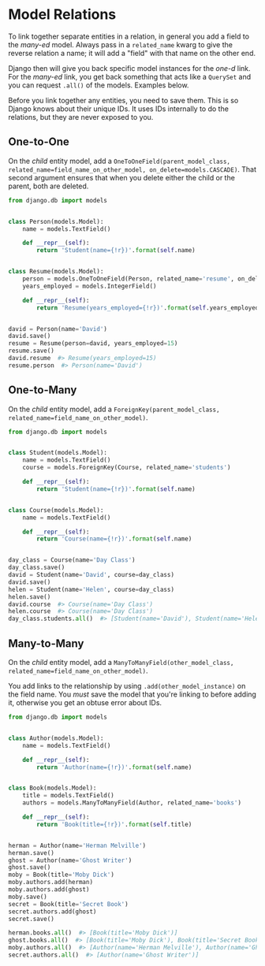 # Model Relations

To link together separate entities in a relation, in general you add a field to the _many-ed_ model.
Always pass in a `related_name` kwarg to give the reverse relation a name; it will add a "field" with that name on the other end.

Django then will give you back specific model instances for the _one-d_ link.
For the _many-ed_ link, you get back something that acts like a `QuerySet` and you can request `.all()` of the models.
Examples below.

Before you link together any entities, you need to save them.
This is so Django knows about their unique IDs.
It uses IDs internally to do the relations, but they are never exposed to you.

## One-to-One

On the _child_ entity model, add a `OneToOneField(parent_model_class, related_name=field_name_on_other_model, on_delete=models.CASCADE)`.
That second argument ensures that when you delete either the child or the parent, both are deleted.

```py
from django.db import models


class Person(models.Model):
    name = models.TextField()

    def __repr__(self):
        return 'Student(name={!r})'.format(self.name)


class Resume(models.Model):
    person = models.OneToOneField(Person, related_name='resume', on_delete=models.CASCADE)
    years_employed = models.IntegerField()

    def __repr__(self):
        return 'Resume(years_employed={!r})'.format(self.years_employed)


david = Person(name='David')
david.save()
resume = Resume(person=david, years_employed=15)
resume.save()
david.resume  #> Resume(years_employed=15)
resume.person  #> Person(name='David')
```

## One-to-Many

On the _child_ entity model, add a `ForeignKey(parent_model_class, related_name=field_name_on_other_model)`.

```py
from django.db import models


class Student(models.Model):
    name = models.TextField()
    course = models.ForeignKey(Course, related_name='students')

    def __repr__(self):
        return 'Student(name={!r})'.format(self.name)


class Course(models.Model):
    name = models.TextField()

    def __repr__(self):
        return 'Course(name={!r})'.format(self.name)


day_class = Course(name='Day Class')
day_class.save()
david = Student(name='David', course=day_class)
david.save()
helen = Student(name='Helen', course=day_class)
helen.save()
david.course  #> Course(name='Day Class')
helen.course  #> Course(name='Day Class')
day_class.students.all()  #> [Student(name='David'), Student(name='Helen')]
```

## Many-to-Many

On the _child_ entity model, add a `ManyToManyField(other_model_class, related_name=field_name_on_other_model)`.

You add links to the relationship by using `.add(other_model_instance)` on the field name.
You _must_ save the model that you're linking to before adding it, otherwise you get an obtuse error about IDs.

```py
from django.db import models


class Author(models.Model):
    name = models.TextField()

    def __repr__(self):
        return 'Author(name={!r})'.format(self.name)


class Book(models.Model):
    title = models.TextField()
    authors = models.ManyToManyField(Author, related_name='books')

    def __repr__(self):
        return 'Book(title={!r})'.format(self.title)


herman = Author(name='Herman Melville')
herman.save()
ghost = Author(name='Ghost Writer')
ghost.save()
moby = Book(title='Moby Dick')
moby.authors.add(herman)
moby.authors.add(ghost)
moby.save()
secret = Book(title='Secret Book')
secret.authors.add(ghost)
secret.save()

herman.books.all()  #> [Book(title='Moby Dick')]
ghost.books.all()  #> [Book(title='Moby Dick'), Book(title='Secret Book')]
moby.authors.all()  #> [Author(name='Herman Melville'), Author(name='Ghost Writer')]
secret.authors.all()  #> [Author(name='Ghost Writer')]
```
